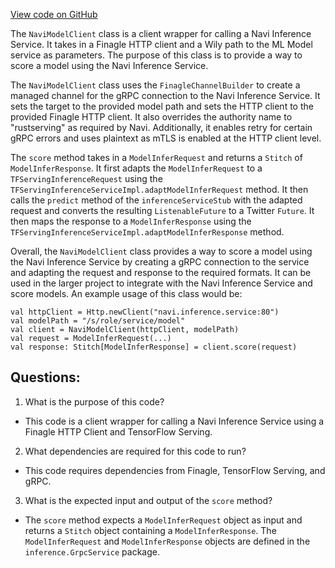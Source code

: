 [View code on GitHub](https://github.com/misbahsy/the-algorithm/product-mixer/component-library/src/main/scala/com/twitter/product_mixer/component_library/scorer/common/NaviModelClient.scala)

The `NaviModelClient` class is a client wrapper for calling a Navi Inference Service. It takes in a Finagle HTTP client and a Wily path to the ML Model service as parameters. The purpose of this class is to provide a way to score a model using the Navi Inference Service.

The `NaviModelClient` class uses the `FinagleChannelBuilder` to create a managed channel for the gRPC connection to the Navi Inference Service. It sets the target to the provided model path and sets the HTTP client to the provided Finagle HTTP client. It also overrides the authority name to "rustserving" as required by Navi. Additionally, it enables retry for certain gRPC errors and uses plaintext as mTLS is enabled at the HTTP client level.

The `score` method takes in a `ModelInferRequest` and returns a `Stitch` of `ModelInferResponse`. It first adapts the `ModelInferRequest` to a `TFServingInferenceRequest` using the `TFServingInferenceServiceImpl.adaptModelInferRequest` method. It then calls the `predict` method of the `inferenceServiceStub` with the adapted request and converts the resulting `ListenableFuture` to a Twitter `Future`. It then maps the response to a `ModelInferResponse` using the `TFServingInferenceServiceImpl.adaptModelInferResponse` method.

Overall, the `NaviModelClient` class provides a way to score a model using the Navi Inference Service by creating a gRPC connection to the service and adapting the request and response to the required formats. It can be used in the larger project to integrate with the Navi Inference Service and score models. An example usage of this class would be:

```
val httpClient = Http.newClient("navi.inference.service:80")
val modelPath = "/s/role/service/model"
val client = NaviModelClient(httpClient, modelPath)
val request = ModelInferRequest(...)
val response: Stitch[ModelInferResponse] = client.score(request)
```
## Questions: 
 1. What is the purpose of this code?
- This code is a client wrapper for calling a Navi Inference Service using a Finagle HTTP Client and TensorFlow Serving.

2. What dependencies are required for this code to run?
- This code requires dependencies from Finagle, TensorFlow Serving, and gRPC.

3. What is the expected input and output of the `score` method?
- The `score` method expects a `ModelInferRequest` object as input and returns a `Stitch` object containing a `ModelInferResponse`. The `ModelInferRequest` and `ModelInferResponse` objects are defined in the `inference.GrpcService` package.